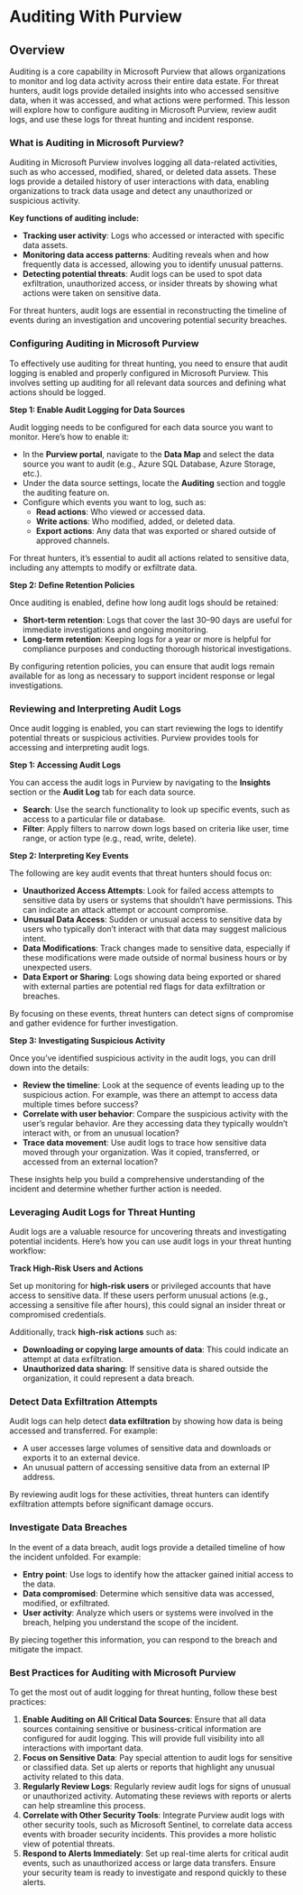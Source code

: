 # Auditing With Purview

## **Overview**

Auditing is a core capability in Microsoft Purview that allows organizations to monitor and log data activity across their entire data estate. For threat hunters, audit logs provide detailed insights into who accessed sensitive data, when it was accessed, and what actions were performed. This lesson will explore how to configure auditing in Microsoft Purview, review audit logs, and use these logs for threat hunting and incident response.

### **What is Auditing in Microsoft Purview?**

Auditing in Microsoft Purview involves logging all data-related activities, such as who accessed, modified, shared, or deleted data assets. These logs provide a detailed history of user interactions with data, enabling organizations to track data usage and detect any unauthorized or suspicious activity.

**Key functions of auditing include:**

* **Tracking user activity**: Logs who accessed or interacted with specific data assets.
* **Monitoring data access patterns**: Auditing reveals when and how frequently data is accessed, allowing you to identify unusual patterns.
* **Detecting potential threats**: Audit logs can be used to spot data exfiltration, unauthorized access, or insider threats by showing what actions were taken on sensitive data.

For threat hunters, audit logs are essential in reconstructing the timeline of events during an investigation and uncovering potential security breaches.

### **Configuring Auditing in Microsoft Purview**

To effectively use auditing for threat hunting, you need to ensure that audit logging is enabled and properly configured in Microsoft Purview. This involves setting up auditing for all relevant data sources and defining what actions should be logged.

**Step 1: Enable Audit Logging for Data Sources**

Audit logging needs to be configured for each data source you want to monitor. Here’s how to enable it:

* In the **Purview portal**, navigate to the **Data Map** and select the data source you want to audit (e.g., Azure SQL Database, Azure Storage, etc.).
* Under the data source settings, locate the **Auditing** section and toggle the auditing feature on.
* Configure which events you want to log, such as:
  * **Read actions**: Who viewed or accessed data.
  * **Write actions**: Who modified, added, or deleted data.
  * **Export actions**: Any data that was exported or shared outside of approved channels.

For threat hunters, it’s essential to audit all actions related to sensitive data, including any attempts to modify or exfiltrate data.

**Step 2: Define Retention Policies**

Once auditing is enabled, define how long audit logs should be retained:

* **Short-term retention**: Logs that cover the last 30–90 days are useful for immediate investigations and ongoing monitoring.
* **Long-term retention**: Keeping logs for a year or more is helpful for compliance purposes and conducting thorough historical investigations.

By configuring retention policies, you can ensure that audit logs remain available for as long as necessary to support incident response or legal investigations.

### **Reviewing and Interpreting Audit Logs**

Once audit logging is enabled, you can start reviewing the logs to identify potential threats or suspicious activities. Purview provides tools for accessing and interpreting audit logs.

**Step 1: Accessing Audit Logs**

You can access the audit logs in Purview by navigating to the **Insights** section or the **Audit Log** tab for each data source.

* **Search**: Use the search functionality to look up specific events, such as access to a particular file or database.
* **Filter**: Apply filters to narrow down logs based on criteria like user, time range, or action type (e.g., read, write, delete).

**Step 2: Interpreting Key Events**

The following are key audit events that threat hunters should focus on:

* **Unauthorized Access Attempts**: Look for failed access attempts to sensitive data by users or systems that shouldn’t have permissions. This can indicate an attack attempt or account compromise.
* **Unusual Data Access**: Sudden or unusual access to sensitive data by users who typically don’t interact with that data may suggest malicious intent.
* **Data Modifications**: Track changes made to sensitive data, especially if these modifications were made outside of normal business hours or by unexpected users.
* **Data Export or Sharing**: Logs showing data being exported or shared with external parties are potential red flags for data exfiltration or breaches.

By focusing on these events, threat hunters can detect signs of compromise and gather evidence for further investigation.

**Step 3: Investigating Suspicious Activity**

Once you’ve identified suspicious activity in the audit logs, you can drill down into the details:

* **Review the timeline**: Look at the sequence of events leading up to the suspicious action. For example, was there an attempt to access data multiple times before success?
* **Correlate with user behavior**: Compare the suspicious activity with the user’s regular behavior. Are they accessing data they typically wouldn’t interact with, or from an unusual location?
* **Trace data movement**: Use audit logs to trace how sensitive data moved through your organization. Was it copied, transferred, or accessed from an external location?

These insights help you build a comprehensive understanding of the incident and determine whether further action is needed.

### **Leveraging Audit Logs for Threat Hunting**

Audit logs are a valuable resource for uncovering threats and investigating potential incidents. Here’s how you can use audit logs in your threat hunting workflow:

**Track High-Risk Users and Actions**

Set up monitoring for **high-risk users** or privileged accounts that have access to sensitive data. If these users perform unusual actions (e.g., accessing a sensitive file after hours), this could signal an insider threat or compromised credentials.

Additionally, track **high-risk actions** such as:

* **Downloading or copying large amounts of data**: This could indicate an attempt at data exfiltration.
* **Unauthorized data sharing**: If sensitive data is shared outside the organization, it could represent a data breach.

### **Detect Data Exfiltration Attempts**

Audit logs can help detect **data exfiltration** by showing how data is being accessed and transferred. For example:

* A user accesses large volumes of sensitive data and downloads or exports it to an external device.
* An unusual pattern of accessing sensitive data from an external IP address.

By reviewing audit logs for these activities, threat hunters can identify exfiltration attempts before significant damage occurs.

### **Investigate Data Breaches**

In the event of a data breach, audit logs provide a detailed timeline of how the incident unfolded. For example:

* **Entry point**: Use logs to identify how the attacker gained initial access to the data.
* **Data compromised**: Determine which sensitive data was accessed, modified, or exfiltrated.
* **User activity**: Analyze which users or systems were involved in the breach, helping you understand the scope of the incident.

By piecing together this information, you can respond to the breach and mitigate the impact.

### **Best Practices for Auditing with Microsoft Purview**

To get the most out of audit logging for threat hunting, follow these best practices:

1. **Enable Auditing on All Critical Data Sources**: Ensure that all data sources containing sensitive or business-critical information are configured for audit logging. This will provide full visibility into all interactions with important data.
2. **Focus on Sensitive Data**: Pay special attention to audit logs for sensitive or classified data. Set up alerts or reports that highlight any unusual activity related to this data.
3. **Regularly Review Logs**: Regularly review audit logs for signs of unusual or unauthorized activity. Automating these reviews with reports or alerts can help streamline this process.
4. **Correlate with Other Security Tools**: Integrate Purview audit logs with other security tools, such as Microsoft Sentinel, to correlate data access events with broader security incidents. This provides a more holistic view of potential threats.
5. **Respond to Alerts Immediately**: Set up real-time alerts for critical audit events, such as unauthorized access or large data transfers. Ensure your security team is ready to investigate and respond quickly to these alerts.
